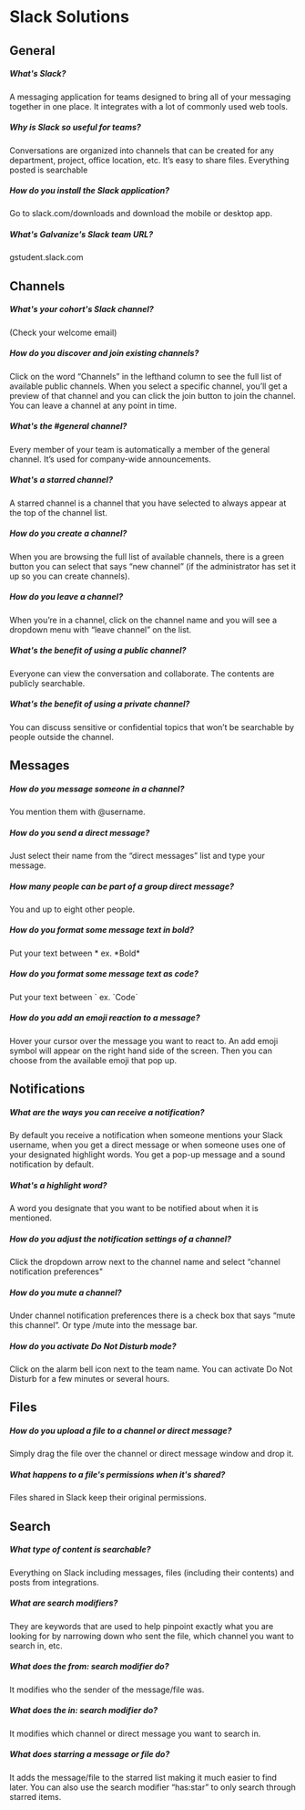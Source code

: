 # Slack Solutions

## General

##### What's Slack?

A messaging application for teams designed to bring all of your messaging together in one place. It integrates with a lot of commonly used web tools.

##### Why is Slack so useful for teams?

Conversations are organized into channels that can be created for any department, project, office location, etc. It’s easy to share files. Everything posted is searchable

##### How do you install the Slack application?

Go to slack.com/downloads and download the mobile or desktop app.

##### What's Galvanize's Slack team URL?

gstudent.slack.com

## Channels

##### What's your cohort's Slack channel?

(Check your welcome email)

##### How do you discover and join existing channels?

Click on the word “Channels” in the lefthand column to see the full list of available public channels. When you select a specific channel, you’ll get a preview of that channel and you can click the join button to join the channel. You can leave a channel at any point in time.

##### What's the #general channel?

Every member of your team is automatically a member of the general channel. It’s used for company-wide announcements.

##### What's a starred channel?

A starred channel is a channel that you have selected to always appear at the top of the channel list.

##### How do you create a channel?

When you are browsing the full list of available channels, there is a green button you can select that says “new channel” (if the administrator has set it up so you can create channels).

##### How do you leave a channel?

When you’re in a channel, click on the channel name and you will see a dropdown menu with “leave channel” on the list.

##### What's the benefit of using a public channel?

Everyone can view the conversation and collaborate. The contents are publicly searchable.

##### What's the benefit of using a private channel?

You can discuss sensitive or confidential topics that won’t be searchable by people outside the channel.

## Messages

##### How do you message someone in a channel?

You mention them with @username.

##### How do you send a direct message?

Just select their name from the “direct messages” list and type your message.

##### How many people can be part of a group direct message?

You and up to eight other people.

##### How do you format some message text in bold?

Put your text between * ex. \*Bold\*

##### How do you format some message text as code?

Put your text between \` ex. \`Code\`

##### How do you add an emoji reaction to a message?

Hover your cursor over the message you want to react to. An add emoji symbol will appear on the right hand side of the screen. Then you can choose from the available emoji that pop up.

## Notifications

##### What are the ways you can receive a notification?

By default you receive a notification when someone mentions your Slack username, when you get a direct message or when someone uses one of your designated highlight words. You get a pop-up message and a sound notification by default.

##### What's a highlight word?

A word you designate that you want to be notified about when it is mentioned.

##### How do you adjust the notification settings of a channel?

Click the dropdown arrow next to the channel name and select “channel notification preferences"

##### How do you mute a channel?

Under channel notification preferences there is a check box that says “mute this channel”. Or type /mute into the message bar.

##### How do you activate Do Not Disturb mode?

Click on the alarm bell icon next to the team name. You can activate Do Not Disturb for a few minutes or several hours.

## Files

##### How do you upload a file to a channel or direct message?

Simply drag the file over the channel or direct message window and drop it.

##### What happens to a file's permissions when it's shared?

Files shared in Slack keep their original permissions.

## Search

##### What type of content is searchable?

Everything on Slack including messages, files (including their contents) and posts from integrations.

##### What are search modifiers?

They are keywords that are used to help pinpoint exactly what you are looking for by narrowing down who sent the file, which channel you want to search in, etc.

##### What does the from: search modifier do?

It modifies who the sender of the message/file was.

##### What does the in: search modifier do?

It modifies which channel or direct message you want to search in.

##### What does starring a message or file do?

It adds the message/file to the starred list making it much easier to find later. You can also use the search modifier “has:star” to only search through starred items.

